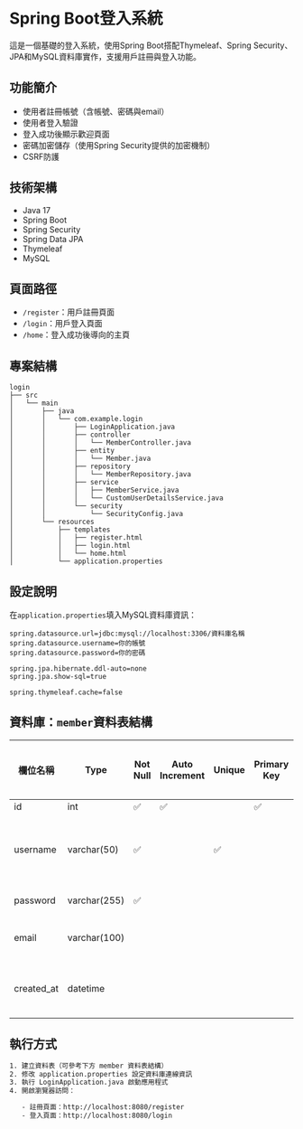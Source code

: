 # Spring Boot登入系統

這是一個基礎的登入系統，使用Spring Boot搭配Thymeleaf、Spring Security、JPA和MySQL資料庫實作，支援用戶註冊與登入功能。

## 功能簡介

- 使用者註冊帳號（含帳號、密碼與email）
- 使用者登入驗證
- 登入成功後顯示歡迎頁面
- 密碼加密儲存（使用Spring Security提供的加密機制）
- CSRF防護

## 技術架構

- Java 17
- Spring Boot
- Spring Security
- Spring Data JPA
- Thymeleaf
- MySQL

## 頁面路徑

- `/register`：用戶註冊頁面
- `/login`：用戶登入頁面
- `/home`：登入成功後導向的主頁

## 專案結構

```plaintext
login
├── src
│   └── main
│       ├── java
│       │   └── com.example.login
│       │       ├── LoginApplication.java
│       │       ├── controller
│       │       │   └── MemberController.java
│       │       ├── entity
│       │       │   └── Member.java
│       │       ├── repository
│       │       │   └── MemberRepository.java
│       │       ├── service
│       │       │   ├── MemberService.java
│       │       │   └── CustomUserDetailsService.java
│       │       └── security
│       │           └── SecurityConfig.java
│       └── resources
│           ├── templates
│           │   ├── register.html
│           │   ├── login.html
│           │   └── home.html
│           └── application.properties
```

## 設定說明

在`application.properties`填入MySQL資料庫資訊：

```properties
spring.datasource.url=jdbc:mysql://localhost:3306/資料庫名稱
spring.datasource.username=你的帳號
spring.datasource.password=你的密碼

spring.jpa.hibernate.ddl-auto=none
spring.jpa.show-sql=true

spring.thymeleaf.cache=false
```

## 資料庫：`member`資料表結構

| 欄位名稱        | Type         | Not Null | Auto Increment | Unique | Primary Key | 補充說明                          |
|-----------------|--------------|----------|----------------|--------|--------------|-----------------------------------|
| id              | int          | ✅        | ✅              |        | ✅            |                           |
| username        | varchar(50)  | ✅        |                | ✅      |              | 使用者帳號                   |
| password        | varchar(255) | ✅        |                |        |              | 密碼                       |
| email           | varchar(100) |          |                |        |              | 可空白                  |
| created_at      | datetime     |          |                |        |              | 註冊時間                        |

## 執行方式

```bash
1. 建立資料表（可參考下方 member 資料表結構）
2. 修改 application.properties 設定資料庫連線資訊
3. 執行 LoginApplication.java 啟動應用程式
4. 開啟瀏覽器訪問：

   - 註冊頁面：http://localhost:8080/register  
   - 登入頁面：http://localhost:8080/login
```
